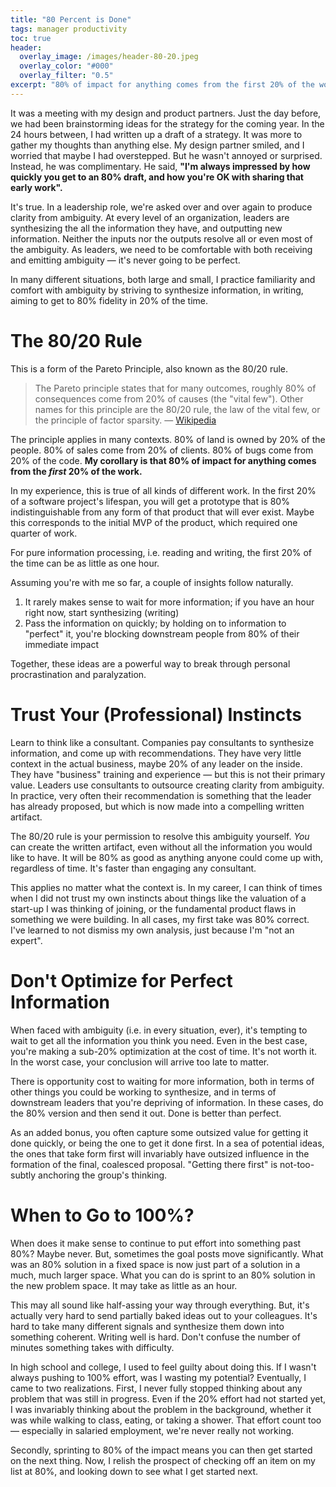 ```yaml
---
title: "80 Percent is Done"
tags: manager productivity
toc: true
header:
  overlay_image: /images/header-80-20.jpeg
  overlay_color: "#000"
  overlay_filter: "0.5"
excerpt: "80% of impact for anything comes from the first 20% of the work"
---
```


It was a meeting with my design and product partners. Just the day before, we had been brainstorming ideas for the strategy for the coming year. In the 24 hours between, I had written up a draft of a strategy. It was more to gather my thoughts than anything else. My design partner smiled, and I worried that maybe I had overstepped. But he wasn't annoyed or surprised. Instead, he was complimentary. He said, **"I'm always impressed by how quickly you get to an 80% draft, and how you're OK with sharing that early work".**

It's true. In a leadership role, we're asked over and over again to produce clarity from ambiguity. At every level of an organization, leaders are synthesizing the all the information they have, and outputting new information. Neither the inputs nor the outputs resolve all or even most of the ambiguity. As leaders, we need to be comfortable with both receiving and emitting ambiguity — it's never going to be perfect. 

In many different situations, both large and small, I practice familiarity and comfort with ambiguity by striving to synthesize information, in writing, aiming to get to 80% fidelity in 20% of the time. 

# The 80/20 Rule

This is a form of the Pareto Principle, also known as the 80/20 rule. 

> The Pareto principle states that for many outcomes, roughly 80% of consequences come from 20% of causes (the "vital few"). Other names for this principle are the 80/20 rule, the law of the vital few, or the principle of factor sparsity. — [Wikipedia](https://en.wikipedia.org/wiki/Pareto_principle)

The principle applies in many contexts. 80% of land is owned by 20% of the people. 80% of sales come from 20% of clients. 80% of bugs come from 20% of the code. **My corollary is that 80% of impact for anything comes from the _first_ 20% of the work.**

In my experience, this is true of all kinds of different work. In the first 20% of a software project's lifespan, you will get a prototype that is 80% indistinguishable from any form of that product that will ever exist. Maybe this corresponds to the initial MVP of the product, which required one quarter of work. 

For pure information processing, i.e. reading and writing, the first 20% of the time can be as little as one hour. 

Assuming you're with me so far, a couple of insights follow naturally. 

1. It rarely makes sense to wait for more information; if you have an hour right now, start synthesizing (writing)
2. Pass the information on quickly; by holding on to information to "perfect" it, you're blocking downstream people from 80% of their immediate impact 

Together, these ideas are a powerful way to break through personal procrastination and paralyzation. 

# Trust Your (Professional) Instincts 

Learn to think like a consultant. Companies pay consultants to synthesize information, and come up with recommendations. They have very little context in the actual business, maybe 20% of any leader on the inside. They have "business" training and experience — but this is not their primary value. Leaders use consultants to outsource creating clarity from ambiguity. In practice, very often their recommendation is something that the leader has already proposed, but which is now made into a compelling written artifact. 

The 80/20 rule is your permission to resolve this ambiguity yourself. *You* can create the written artifact, even without all the information you would like to have. It will be 80% as good as anything anyone could come up with, regardless of time. It's faster than engaging any consultant. 

This applies no matter what the context is. In my career, I can think of times when I did not trust my own instincts about things like the valuation of a start-up I was thinking of joining, or the fundamental product flaws in something we were building. In all cases, my first take was 80% correct. I've learned to not dismiss my own analysis, just because I'm "not an expert". 

# Don't Optimize for Perfect Information

When faced with ambiguity (i.e. in every situation, ever), it's tempting to wait to get all the information you think you need. Even in the best case, you're making a sub-20% optimization at the cost of time. It's not worth it. In the worst case, your conclusion will arrive too late to matter. 

There is opportunity cost to waiting for more information, both in terms of other things you could be working to synthesize, and in terms of downstream leaders that you're depriving of information. In these cases, do the 80% version and then send it out. Done is better than perfect. 

As an added bonus, you often capture some outsized value for getting it done quickly, or being the one to get it done first. In a sea of potential ideas, the ones that take form first will invariably have outsized influence in the formation of the final, coalesced proposal. "Getting there first" is not-too-subtly anchoring the group's thinking. 

# When to Go to 100%?

When does it make sense to continue to put effort into something past 80%? Maybe never. But, sometimes the goal posts move significantly. What was an 80% solution in a fixed space is now just part of a solution in a much, much larger space. What you can do is sprint to an 80% solution in the new problem space. It may take as little as an hour. 

This may all sound like half-assing your way through everything. But, it's actually very hard to send partially baked ideas out to your colleagues. It's hard to take many different signals and synthesize them down into something coherent. Writing well is hard. Don't confuse the number of minutes something takes with difficulty. 

In high school and college, I used to feel guilty about doing this. If I wasn't always pushing to 100% effort, was I wasting my potential? Eventually, I came to two realizations. First, I never fully stopped thinking about any problem that was still in progress. Even if the 20% effort had not started yet, I was invariably thinking about the problem in the background, whether it was while walking to class, eating, or taking a shower. That effort count too — especially in salaried employment, we're never really not working. 

Secondly, sprinting to 80% of the impact means you can then get started on the next thing. Now, I relish the prospect of checking off an item on my list at 80%, and looking down to see what I get started next. 